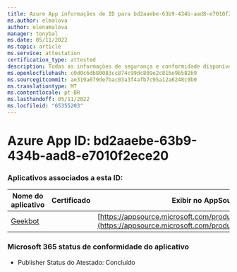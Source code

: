 ```yaml
---
title: Azure App informações de ID para bd2aaebe-63b9-434b-aad8-e7010f2ece20
ms.author: elmalova
author: elenamalova
manager: tonybal
ms.date: 05/11/2022
ms.topic: article
ms.service: attestation
certification_type: attested
description: Todas as informações de segurança e conformidade disponíveis para bd2aaebe-63b9-434b-aad8-e7010f2ece20.
ms.openlocfilehash: c0d0c6db80083cc874c99dc809e2c81be9b582b9
ms.sourcegitcommit: ae319a079de7bac03a3f4afb7c95a12a6248c9b0
ms.translationtype: MT
ms.contentlocale: pt-BR
ms.lasthandoff: 05/11/2022
ms.locfileid: "65355203"
---
```

# <a name="azure-app-id-bd2aaebe-63b9-434b-aad8-e7010f2ece20"></a>Azure App ID: bd2aaebe-63b9-434b-aad8-e7010f2ece20


### <a name="apps-associated-with-this-id"></a>Aplicativos associados a esta ID:
| **Nome do aplicativo** | **Certificado** | **Exibir no AppSource** |
|--------------|---------------|-----------------------|
| [Geekbot](../forward/WA200003224.md) |  | [https://appsource.microsoft.com/product/office/WA200003224](https://appsource.microsoft.com/product/office/WA200003224) |

### <a name="microsoft-365-app-compliance-status"></a>Microsoft 365 status de conformidade do aplicativo
- Publisher Status do Atestado: Concluído
